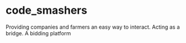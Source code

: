 # code_smashers
Providing companies and farmers an easy way to interact.
Acting as a bridge.
A bidding platform
